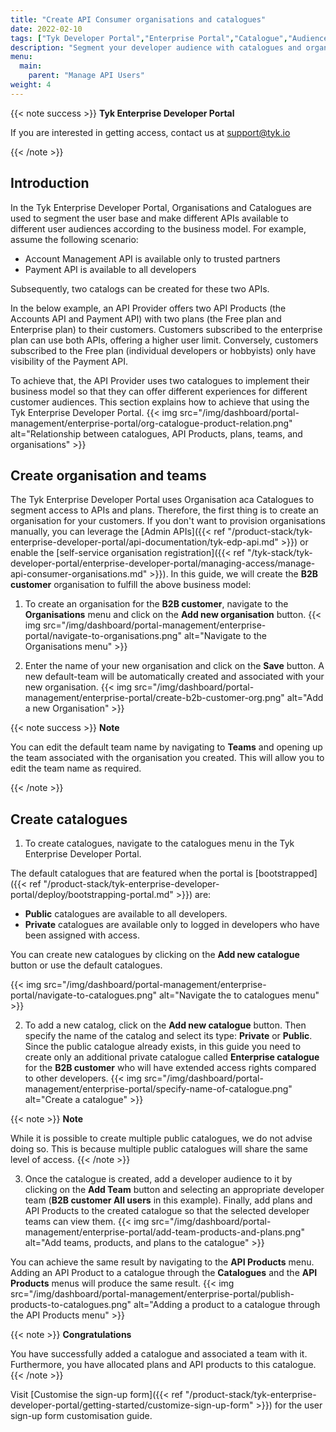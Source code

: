 ```yaml
---
title: "Create API Consumer organisations and catalogues"
date: 2022-02-10
tags: ["Tyk Developer Portal","Enterprise Portal","Catalogue","Audience","Developers","Organisations"]
description: "Segment your developer audience with catalogues and organisations"
menu:
  main:
    parent: "Manage API Users"
weight: 4
---
```


{{< note success >}}
**Tyk Enterprise Developer Portal**

If you are interested in getting access, contact us at [support@tyk.io](<mailto:support@tyk.io?subject=Tyk Enterprise Portal Beta>)

{{< /note >}}

## Introduction

In the Tyk Enterprise Developer Portal, Organisations and Catalogues are used to segment the user base and make different APIs available to different user audiences according to the business model.
For example, assume the following scenario:

- Account Management API is available only to trusted partners
- Payment API is available to all developers

Subsequently, two catalogs can be created for these two APIs.

In the below example, an API Provider offers two API Products (the Accounts API and Payment API) with two plans (the Free plan and Enterprise plan) to their customers.
Customers subscribed to the enterprise plan can use both APIs, offering a higher user limit. Conversely, customers subscribed to the Free plan (individual developers or hobbyists) only have visibility of the Payment API.

To achieve that, the API Provider uses two catalogues to implement their business model so that they can offer different experiences for different customer audiences. This section explains how to achieve that using the Tyk Enterprise Developer Portal.
{{< img src="/img/dashboard/portal-management/enterprise-portal/org-catalogue-product-relation.png" alt="Relationship between catalogues, API Products, plans, teams, and organisations" >}}

## Create organisation and teams
The Tyk Enterprise Developer Portal uses Organisation aca Catalogues to segment access to APIs and plans. Therefore, the first thing is to create an organisation for your customers. If you don't want to provision organisations manually, you can leverage the [Admin APIs]({{< ref "/product-stack/tyk-enterprise-developer-portal/api-documentation/tyk-edp-api.md" >}}) or enable the [self-service organisation registration]({{< ref "/tyk-stack/tyk-developer-portal/enterprise-developer-portal/managing-access/manage-api-consumer-organisations.md" >}}).
In this guide, we will create the **B2B customer** organisation to fulfill the above business model:
1. To create an organisation for the **B2B customer**, navigate to the **Organisations** menu and click on the **Add new organisation** button.
   {{< img src="/img/dashboard/portal-management/enterprise-portal/navigate-to-organisations.png" alt="Navigate to the Organisations menu" >}}

2. Enter the name of your new organisation and click on the **Save** button. A new default-team will be automatically created and associated with your new organisation.
   {{< img src="/img/dashboard/portal-management/enterprise-portal/create-b2b-customer-org.png" alt="Add a new Organisation" >}}

{{< note success >}}
**Note**

You can edit the default team name by navigating to **Teams** and opening up the team associated with the organisation you created. This will allow you to edit the team name as required.

{{< /note >}}

## Create catalogues
1. To create catalogues, navigate to the catalogues menu in the Tyk Enterprise Developer Portal.

The default catalogues that are featured when the portal is [bootstrapped]({{< ref "/product-stack/tyk-enterprise-developer-portal/deploy/bootstrapping-portal.md" >}}) are:
- **Public** catalogues are available to all developers.
- **Private** catalogues are available only to logged in developers who have been assigned with access.

You can create new catalogues by clicking on the **Add new catalogue** button or use the default catalogues.

{{< img src="/img/dashboard/portal-management/enterprise-portal/navigate-to-catalogues.png" alt="Navigate the to catalogues menu" >}}

2. To add a new catalog, click on the **Add new catalogue** button. Then specify the name of the catalog and select its type: **Private** or **Public**.
   Since the public catalogue already exists, in this guide you need to create only an additional private catalogue called **Enterprise catalogue** for the **B2B customer** who will have extended access rights compared to other developers.
   {{< img src="/img/dashboard/portal-management/enterprise-portal/specify-name-of-catalogue.png" alt="Create a catalogue" >}}

{{< note >}}
**Note**

While it is possible to create multiple public catalogues, we do not advise doing so. This is because multiple public catalogues will share the same level of access.
{{< /note >}}

3. Once the catalogue is created, add a developer audience to it by clicking on the **Add Team** button and selecting an appropriate developer team (**B2B customer All users** in this example).
   Finally, add plans and API Products to the created catalogue so that the selected developer teams can view them.
   {{< img src="/img/dashboard/portal-management/enterprise-portal/add-team-products-and-plans.png" alt="Add teams, products, and plans to the catalogue" >}}

You can achieve the same result by navigating to the **API Products** menu. Adding an API Product to a catalogue through the **Catalogues** and the **API Products** menus will produce the same result.
{{< img src="/img/dashboard/portal-management/enterprise-portal/publish-products-to-catalogues.png" alt="Adding a product to a catalogue through the API Products menu" >}}

{{< note >}}
**Congratulations**

You have successfully added a catalogue and associated a team with it. Furthermore, you have allocated plans and API products to this catalogue.
{{< /note >}}

Visit [Customise the sign-up form]({{< ref "/product-stack/tyk-enterprise-developer-portal/getting-started/customize-sign-up-form" >}}) for the user sign-up form customisation guide.